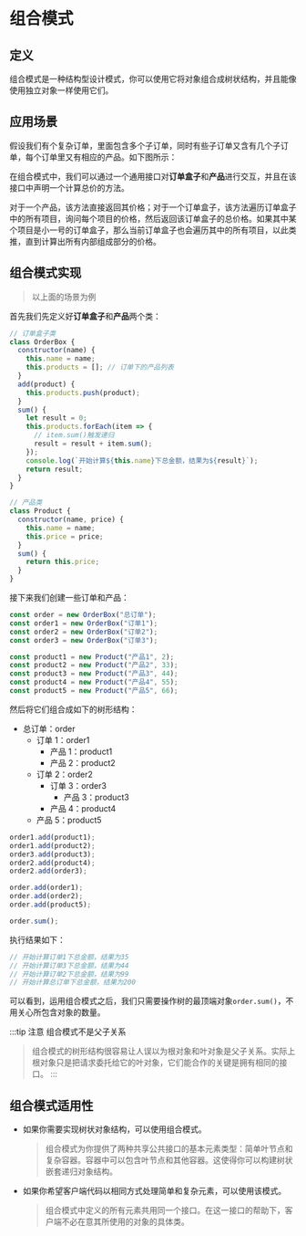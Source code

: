 # 组合模式

## 定义

组合模式是一种结构型设计模式，你可以使用它将对象组合成树状结构，并且能像使用独立对象一样使用它们。

## 应用场景

假设我们有个复杂订单，里面包含多个子订单，同时有些子订单又含有几个子订单，每个订单里又有相应的产品。如下图所示：

<ImageDesc src="https://refactoringguru.cn/images/patterns/diagrams/composite/problem-zh-2x.png" desc="订单中可能包括各种产品， 这些产品放置在对应的订单盒子中， 然后又被放入一层又一层更大的订单盒子中。 整个结构看上去像是一棵倒过来的树。" />

在组合模式中，我们可以通过一个通用接口对**订单盒子**和**产品**进行交互，并且在该接口中声明一个计算总价的方法。

对于一个产品，该方法直接返回其价格；对于一个订单盒子，该方法遍历订单盒子中的所有项目，询问每个项目的价格，然后返回该订单盒子的总价格。如果其中某个项目是小一号的订单盒子，那么当前订单盒子也会遍历其中的所有项目，以此类推，直到计算出所有内部组成部分的价格。

## 组合模式实现

> 以上面的场景为例

首先我们先定义好**订单盒子**和**产品**两个类：

```js
// 订单盒子类
class OrderBox {
  constructor(name) {
    this.name = name;
    this.products = []; // 订单下的产品列表
  }
  add(product) {
    this.products.push(product);
  }
  sum() {
    let result = 0;
    this.products.forEach(item => {
      // item.sum()触发递归
      result = result + item.sum();
    });
    console.log(`开始计算${this.name}下总金额，结果为${result}`);
    return result;
  }
}
```

```js
// 产品类
class Product {
  constructor(name, price) {
    this.name = name;
    this.price = price;
  }
  sum() {
    return this.price;
  }
}
```

接下来我们创建一些订单和产品：

```js
const order = new OrderBox("总订单");
const order1 = new OrderBox("订单1");
const order2 = new OrderBox("订单2");
const order3 = new OrderBox("订单3");

const product1 = new Product("产品1", 2);
const product2 = new Product("产品2", 33);
const product3 = new Product("产品3", 44);
const product4 = new Product("产品4", 55);
const product5 = new Product("产品5", 66);
```

然后将它们组合成如下的树形结构：

- 总订单：order
  - 订单 1：order1
    - 产品 1：product1
    - 产品 2：product2
  - 订单 2：order2
    - 订单 3：order3
      - 产品 3：product3
    - 产品 4：product4
  - 产品 5：product5

```js
order1.add(product1);
order1.add(product2);
order3.add(product3);
order2.add(product4);
order2.add(order3);

order.add(order1);
order.add(order2);
order.add(product5);

order.sum();
```

执行结果如下：

```js
// 开始计算订单1下总金额，结果为35
// 开始计算订单3下总金额，结果为44
// 开始计算订单2下总金额，结果为99
// 开始计算总订单下总金额，结果为200
```

可以看到，运用组合模式之后，我们只需要操作树的最顶端对象`order.sum()`，不用关心所包含对象的数量。

:::tip 注意
组合模式不是父子关系

> 组合模式的树形结构很容易让人误以为根对象和叶对象是父子关系。实际上根对象只是把请求委托给它的叶对象，它们能合作的关键是拥有相同的接口。
> :::

## 组合模式适用性

- 如果你需要实现树状对象结构，可以使用组合模式。
  > 组合模式为你提供了两种共享公共接口的基本元素类型：简单叶节点和复杂容器。容器中可以包含叶节点和其他容器。这使得你可以构建树状嵌套递归对象结构。
- 如果你希望客户端代码以相同方式处理简单和复杂元素，可以使用该模式。
  > 组合模式中定义的所有元素共用同一个接口。在这一接口的帮助下，客户端不必在意其所使用的对象的具体类。
